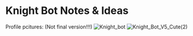# Knight Bot Notes & Ideas

Profile pcitures:
(Not final version!!!)
![Knight_bot](https://user-images.githubusercontent.com/75495062/149950658-cec4a8a8-3a18-439a-919a-46313f61a763.png)
![Knight_Bot_V5_Cute(2)](https://user-images.githubusercontent.com/75495062/151259454-80547d34-d5f3-456c-9fc2-d85877819235.jpg)
